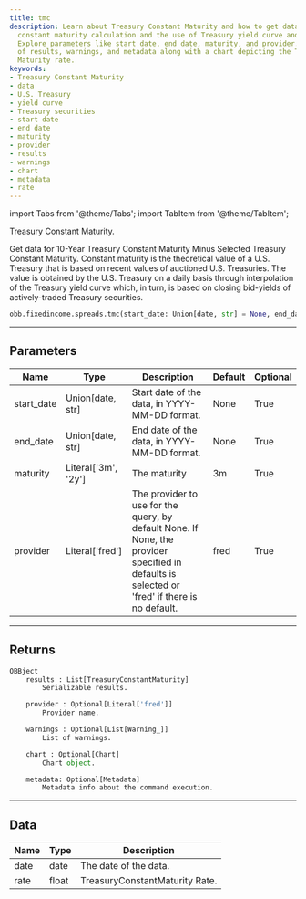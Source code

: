 ```yaml
---
title: tmc
description: Learn about Treasury Constant Maturity and how to get data for it. Understand
  constant maturity calculation and the use of Treasury yield curve and Treasury securities.
  Explore parameters like start date, end date, maturity, and provider. Get a list
  of results, warnings, and metadata along with a chart depicting the Treasury Constant
  Maturity rate.
keywords:
- Treasury Constant Maturity
- data
- U.S. Treasury
- yield curve
- Treasury securities
- start date
- end date
- maturity
- provider
- results
- warnings
- chart
- metadata
- rate
---
```



<!-- markdownlint-disable MD012 MD031 MD033 -->

import Tabs from '@theme/Tabs';
import TabItem from '@theme/TabItem';

Treasury Constant Maturity.

Get data for 10-Year Treasury Constant Maturity Minus Selected Treasury Constant Maturity.
Constant maturity is the theoretical value of a U.S. Treasury that is based on recent values of auctioned U.S.
Treasuries. The value is obtained by the U.S. Treasury on a daily basis through interpolation of the Treasury
yield curve which, in turn, is based on closing bid-yields of actively-traded Treasury securities.

```python wordwrap
obb.fixedincome.spreads.tmc(start_date: Union[date, str] = None, end_date: Union[date, str] = None, maturity: Literal[str] = 3m, provider: Literal[str] = fred)
```

---

## Parameters

<Tabs>
<TabItem value="standard" label="Standard">

| Name | Type | Description | Default | Optional |
| ---- | ---- | ----------- | ------- | -------- |
| start_date | Union[date, str] | Start date of the data, in YYYY-MM-DD format. | None | True |
| end_date | Union[date, str] | End date of the data, in YYYY-MM-DD format. | None | True |
| maturity | Literal['3m', '2y'] | The maturity | 3m | True |
| provider | Literal['fred'] | The provider to use for the query, by default None. If None, the provider specified in defaults is selected or 'fred' if there is no default. | fred | True |
</TabItem>

</Tabs>

---

## Returns

```python wordwrap
OBBject
    results : List[TreasuryConstantMaturity]
        Serializable results.

    provider : Optional[Literal['fred']]
        Provider name.

    warnings : Optional[List[Warning_]]
        List of warnings.

    chart : Optional[Chart]
        Chart object.

    metadata: Optional[Metadata]
        Metadata info about the command execution.
```

---

## Data

<Tabs>
<TabItem value="standard" label="Standard">

| Name | Type | Description |
| ---- | ---- | ----------- |
| date | date | The date of the data. |
| rate | float | TreasuryConstantMaturity Rate. |
</TabItem>

</Tabs>

